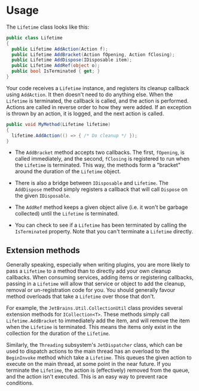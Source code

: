 # Usage

The `Lifetime` class looks like this:

```cs
public class Lifetime
{
  public Lifetime AddAction(Action f);
  public Lifetime AddBracket(Action fOpening, Action fClosing);
  public Lifetime AddDispose(IDisposable item);
  public Lifetime AddRef(object o);
  public bool IsTerminated { get; }
}
```

Your code receives a `Lifetime` instance, and registers its cleanup callback using `AddAction`. It then doesn't need to do anything else. When the `Lifetime` is terminated, the callback is called, and the action is performed. Actions are called in reverse order to how they were added. If an exception is thrown by an action, it is logged, and the next action is called.

```cs
public void MyMethod(Lifetime lifetime)
{
  lifetime.AddAction(() => { /* Do cleanup */ });
}
```

* The `AddBracket` method accepts two callbacks. The first, `fOpening`, is called immediately, and the second, `fClosing` is registered to run when the `Lifetime` is terminated. This way, the methods form a "bracket" around the duration of the `Lifetime` object.

* There is also a bridge between `IDisposable` and `Lifetime`. The `AddDispose` method simply registers a callback that will call `Dispose` on the given `IDisposable`.

* The `AddRef` method keeps a given object alive (i.e. it won't be garbage collected) until the `Lifetime` is terminated.

* You can check to see if a `Lifetime` has been terminated by calling the `IsTerminated` property. Note that you can't terminate a `Lifetime` directly.

## Extension methods

Generally speaking, especially when writing plugins, you are more likely to pass a `Lifetime` to a method than to directly add your own cleanup callbacks. When consuming services, adding items or registering callbacks, passing in a `Lifetime` will allow that service or object to add the cleanup, removal or un-registration code for you. You should generally favour method overloads that take a `Lifetime` over those that don't.

For example, the `JetBrains.Util.CollectionUtil` class provides several extension methods for `ICollection<T>`. These methods simply call `Lifetime.AddBracket` to immediately add the item, and will remove the item when the `Lifetime` is terminated. This means the items only exist in the collection for the duration of the `Lifetime`.

Similarly, the `Threading` subsystem's `JetDispatcher` class, which can be used to dispatch actions to the main thread has an overload to the `BeginInvoke` method which take a `Lifetime`. This queues the given action to execute on the main thread, at some point in the near future. If you terminate the `Lifetime`, the action is (effectively) removed from the queue, and the action isn't executed. This is an easy way to prevent race conditions.


